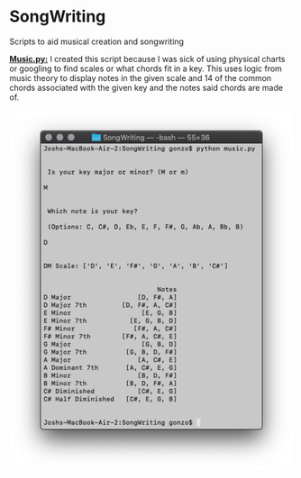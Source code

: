 # SongWriting
Scripts to aid musical creation and songwriting



<b><u>Music.py:</b></u> I created this script because I was sick of using physical charts or googling to find scales or what chords fit in a key. This uses logic from music theory to display notes in the given scale and 14 of the common chords associated with the given key and the notes said chords are made of.


<p align="center">
  <img src="example.png">
</p>

